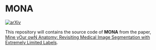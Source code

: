 # MONA

[![arXiv](https://img.shields.io/badge/arXiv-2209.13476-b31b1b.svg)](https://arxiv.org/abs/2209.13476)

This repository will contains the source code of **MONA** from the paper, [Mine yOur owN Anatomy: Revisiting Medical Image Segmentation with Extremely Limited Labels](https://arxiv.org/abs/2209.13476).
